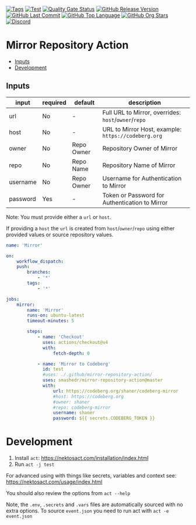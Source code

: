 [![Tags](https://img.shields.io/github/actions/workflow/status/smashedr/mirror-repository-action/tags.yaml?logo=github&logoColor=white&label=tags)](https://github.com/smashedr/mirror-repository-action/actions/workflows/tags.yaml)
[![Test](https://img.shields.io/github/actions/workflow/status/smashedr/mirror-repository-action/test.yaml?logo=github&logoColor=white&label=test)](https://github.com/smashedr/mirror-repository-action/actions/workflows/test.yaml)
[![Quality Gate Status](https://sonarcloud.io/api/project_badges/measure?project=smashedr_mirror-repository-action&metric=alert_status)](https://sonarcloud.io/summary/new_code?id=smashedr_mirror-repository-action)
[![GitHub Release Version](https://img.shields.io/github/v/release/smashedr/mirror-repository-action?logo=github)](https://github.com/smashedr/mirror-repository-action/releases/latest)
[![GitHub Last Commit](https://img.shields.io/github/last-commit/smashedr/mirror-repository-action?logo=github&logoColor=white&label=updated)](https://github.com/smashedr/mirror-repository-action/graphs/commit-activity)
[![GitHub Top Language](https://img.shields.io/github/languages/top/smashedr/mirror-repository-action?logo=htmx&logoColor=white)](https://github.com/smashedr/mirror-repository-action)
[![GitHub Org Stars](https://img.shields.io/github/stars/cssnr?style=flat&logo=github&logoColor=white)](https://cssnr.github.io/)
[![Discord](https://img.shields.io/discord/899171661457293343?logo=discord&logoColor=white&label=discord&color=7289da)](https://discord.gg/wXy6m2X8wY)

# Mirror Repository Action

-   [Inputs](#Inputs)
-   [Development](#Development)

## Inputs

| input    | required | default    | description                                          |
| -------- | -------- | ---------- | ---------------------------------------------------- |
| url      | No       | -          | Full URL to Mirror, overrides: `host`/`owner`/`repo` |
| host     | No       | -          | URL to Mirror Host, example: `https://codeberg.org`  |
| owner    | No       | Repo Owner | Repository Owner of Mirror                           |
| repo     | No       | Repo Name  | Repository Name of Mirror                            |
| username | No       | Repo Owner | Username for Authentication to Mirror                |
| password | Yes      | -          | Token or Password for Authentication to Mirror       |

Note: You must provide either a `url` or `host`.

If providing a `host` the `url` is created from `host`/`owner`/`repo` using either provided values or source repository values.

```yaml
name: 'Mirror'

on:
    workflow_dispatch:
    push:
        branches:
            - '*'
        tags:
            - '*'

jobs:
    mirror:
        name: 'Mirror'
        runs-on: ubuntu-latest
        timeout-minutes: 5

        steps:
            - name: 'Checkout'
              uses: actions/checkout@v4
              with:
                  fetch-depth: 0

            - name: 'Mirror to Codeberg'
              id: test
              #uses: ./.github/mirror-repository-action/
              uses: smashedr/mirror-repository-action@master
              with:
                  url: https://codeberg.org/shaner/codeberg-mirror
                  #host: https://codeberg.org
                  #owner: shaner
                  #repo: codeberg-mirror
                  username: shaner
                  password: ${{ secrets.CODEBERG_TOKEN }}
```

# Development

1. Install `act`: https://nektosact.com/installation/index.html
2. Run `act -j test`

For advanced using with things like secrets, variables and context see: https://nektosact.com/usage/index.html

You should also review the options from `act --help`

Note, the `.env`, `.secrets` and `.vars` files are automatically sourced with no extra options.
To source `event.json` you need to run act with `act -e event.json`

